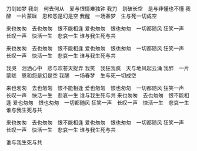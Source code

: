 刀剑如梦
我剑　何去何从　爱与恨情难独钟
我刀　划破长空　是与非懂也不懂
我醉　一片蒙眬　恩和怨是幻是空
我醒　一场春梦　生与死一切成空

来也匆匆　去也匆匆　恨不能相逢
爱也匆匆　恨也匆匆　一切都随风
狂笑一声　长叹一声　快活一生　悲哀一生
谁与我生死与共

来也匆匆　去也匆匆　恨不能相逢
爱也匆匆　恨也匆匆　一切都随风
狂笑一声　长叹一声　快活一生　悲哀一生
谁与我生死与共

我哭　泪洒心中　悲与欢苍天捉弄
我笑　我狂我疯　天与地风起云涌
我醉　一片蒙眬　恩和怨是幻是空
我醒　一场春梦　生与死一切成空

来也匆匆　去也匆匆　恨不能相逢
爱也匆匆　恨也匆匆　一切都随风
狂笑一声　长叹一声　快活一生　悲哀一生
谁与我生死与共
来也匆匆　去也匆匆　恨不能相逢
爱也匆匆　恨也匆匆　一切都随风
狂笑一声　长叹一声　快活一生　悲哀一生
谁与我生死与共

来也匆匆　去也匆匆　恨不能相逢
爱也匆匆　恨也匆匆　一切都随风
狂笑一声　长叹一声　快活一生　悲哀一生
谁与我生死与共

谁与我生死与共
